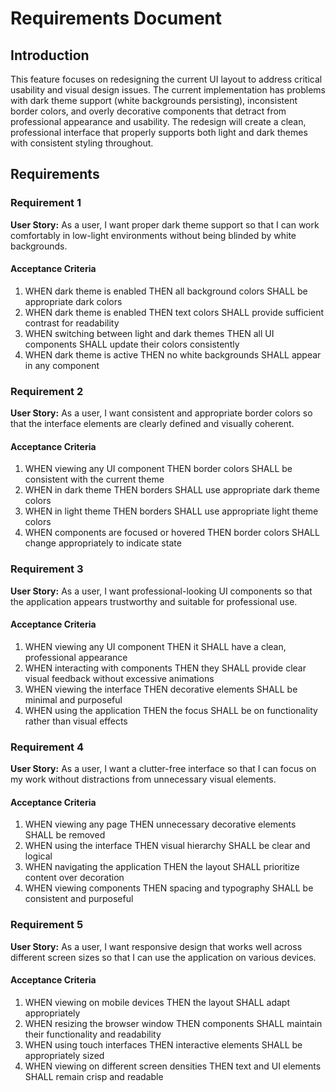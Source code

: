 # Requirements Document

## Introduction

This feature focuses on redesigning the current UI layout to address critical usability and visual design issues. The current implementation has problems with dark theme support (white backgrounds persisting), inconsistent border colors, and overly decorative components that detract from professional appearance and usability. The redesign will create a clean, professional interface that properly supports both light and dark themes with consistent styling throughout.

## Requirements

### Requirement 1

**User Story:** As a user, I want proper dark theme support so that I can work comfortably in low-light environments without being blinded by white backgrounds.

#### Acceptance Criteria

1. WHEN dark theme is enabled THEN all background colors SHALL be appropriate dark colors
2. WHEN dark theme is enabled THEN text colors SHALL provide sufficient contrast for readability
3. WHEN switching between light and dark themes THEN all UI components SHALL update their colors consistently
4. WHEN dark theme is active THEN no white backgrounds SHALL appear in any component

### Requirement 2

**User Story:** As a user, I want consistent and appropriate border colors so that the interface elements are clearly defined and visually coherent.

#### Acceptance Criteria

1. WHEN viewing any UI component THEN border colors SHALL be consistent with the current theme
2. WHEN in dark theme THEN borders SHALL use appropriate dark theme colors
3. WHEN in light theme THEN borders SHALL use appropriate light theme colors
4. WHEN components are focused or hovered THEN border colors SHALL change appropriately to indicate state

### Requirement 3

**User Story:** As a user, I want professional-looking UI components so that the application appears trustworthy and suitable for professional use.

#### Acceptance Criteria

1. WHEN viewing any UI component THEN it SHALL have a clean, professional appearance
2. WHEN interacting with components THEN they SHALL provide clear visual feedback without excessive animations
3. WHEN viewing the interface THEN decorative elements SHALL be minimal and purposeful
4. WHEN using the application THEN the focus SHALL be on functionality rather than visual effects

### Requirement 4

**User Story:** As a user, I want a clutter-free interface so that I can focus on my work without distractions from unnecessary visual elements.

#### Acceptance Criteria

1. WHEN viewing any page THEN unnecessary decorative elements SHALL be removed
2. WHEN using the interface THEN visual hierarchy SHALL be clear and logical
3. WHEN navigating the application THEN the layout SHALL prioritize content over decoration
4. WHEN viewing components THEN spacing and typography SHALL be consistent and purposeful

### Requirement 5

**User Story:** As a user, I want responsive design that works well across different screen sizes so that I can use the application on various devices.

#### Acceptance Criteria

1. WHEN viewing on mobile devices THEN the layout SHALL adapt appropriately
2. WHEN resizing the browser window THEN components SHALL maintain their functionality and readability
3. WHEN using touch interfaces THEN interactive elements SHALL be appropriately sized
4. WHEN viewing on different screen densities THEN text and UI elements SHALL remain crisp and readable
